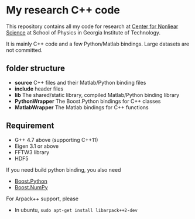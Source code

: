 # My research C++ code
This repository contains all my code for research at
[Center for Nonliear Science](http://www.cns.gatech.edu/)
at School of Physics in Georgia Institute of Technology.

It is mainly C++ code and a few Python/Matlab bindings. Large datasets are not committed.
## folder structure 
* **source**   C++ files and their Matlab/Python binding files
* **include**  header files
* **lib**      The shared/static library, compiled Matlab/Python binding library
* **PythonWrapper** The Boost.Python bindings for C++ classes
* **MatlabWrapper** The Matlab bindings for C++ functions

## Requirement
* G++ 4.7 above (supporting C++11)
* Eigen 3.1 or above
* FFTW3 library
* HDF5 

If you need build python binding, you also need
* [Boost.Python](http://www.boost.org/doc/libs/1_58_0/libs/python/doc/)
* [Boost.NumPy](https://github.com/ndarray/Boost.NumPy)

For Arpack++ support, please
* In ubuntu, `sudo apt-get install libarpack++2-dev`

